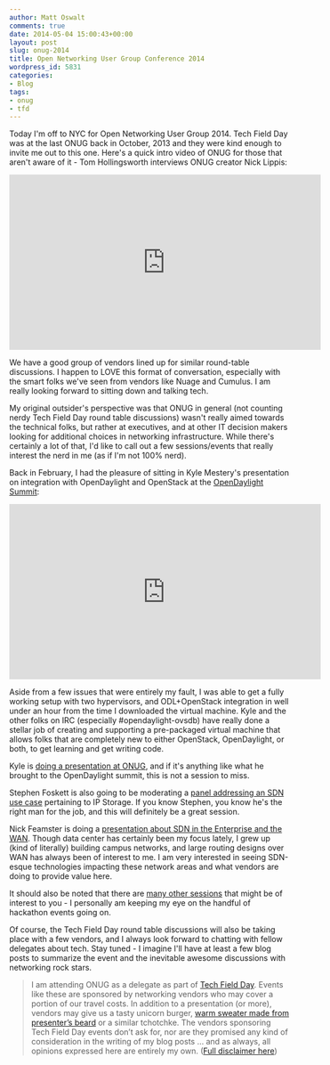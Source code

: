 ```yaml
---
author: Matt Oswalt
comments: true
date: 2014-05-04 15:00:43+00:00
layout: post
slug: onug-2014
title: Open Networking User Group Conference 2014
wordpress_id: 5831
categories:
- Blog
tags:
- onug
- tfd
---
```


Today I'm off to NYC for Open Networking User Group 2014. Tech Field Day was at the last ONUG back in October, 2013 and they were kind enough to invite me out to this one. Here's a quick intro video of ONUG for those that aren't aware of it - Tom Hollingsworth interviews ONUG creator Nick Lippis:

<div style="text-align: center"><iframe width="560" height="315" src="https://www.youtube.com/embed/-4LSxDsS9fY" frameborder="0" allowfullscreen></iframe></div>

We have a good group of vendors lined up for similar round-table discussions. I happen to LOVE this format of conversation, especially with the smart folks we've seen from vendors like Nuage and Cumulus. I am really looking forward to sitting down and talking tech.

My original outsider's perspective was that ONUG in general (not counting nerdy Tech Field Day round table discussions) wasn't really aimed towards the technical folks, but rather at executives, and at other IT decision makers looking for additional choices in networking infrastructure. While there's certainly a lot of that, I'd like to call out a few sessions/events that really interest the nerd in me (as if I'm not 100% nerd).

Back in February, I had the pleasure of sitting in Kyle Mestery's presentation on integration with OpenDaylight and OpenStack at the [OpenDaylight Summit](http://events.linuxfoundation.org/events/opendaylight-summit):

<div style="text-align: center"><iframe width="560" height="315" src="https://www.youtube.com/embed/3MkCiHeH_Fo" frameborder="0" allowfullscreen></iframe></div>

Aside from a few issues that were entirely my fault, I was able to get a fully working setup with two hypervisors, and ODL+OpenStack integration in well under an hour from the time I downloaded the virtual machine. Kyle and the other folks on IRC (especially #opendaylight-ovsdb) have really done a stellar job of creating and supporting a pre-packaged virtual machine that allows folks that are completely new to either OpenStack, OpenDaylight, or both, to get learning and get writing code.

Kyle is [doing a presentation at ONUG](http://opennetworkingusergroup.com/openstack-networking-with-neutron/), and if it's anything like what he brought to the OpenDaylight summit, this is not a session to miss.

Stephen Foskett is also going to be moderating a [panel addressing an SDN use case](http://opennetworkingusergroup.com/agenda/ip-storage-sdns-killer-app/) pertaining to IP Storage. If you know Stephen, you know he's the right man for the job, and this will definitely be a great session.

Nick Feamster is doing a [presentation about SDN in the Enterprise and the WAN](http://opennetworkingusergroup.com/implementing-network-policies-in-sdn-from-the-enterprise-to-the-wide-area/). Though data center has certainly been my focus lately, I grew up (kind of literally) building campus networks, and large routing designs over WAN has always been of interest to me. I am very interested in seeing SDN-esque technologies impacting these network areas and what vendors are doing to provide value here.

It should also be noted that there are [many other sessions](http://opennetworkingusergroup.com/agenda/) that might be of interest to you - I personally am keeping my eye on the handful of hackathon events going on.

Of course, the Tech Field Day round table discussions will also be taking place with a few vendors, and I always look forward to chatting with fellow delegates about tech. Stay tuned - I imagine I'll have at least a few blog posts to summarize the event and the inevitable awesome discussions with networking rock stars.

> I am attending ONUG as a delegate as part of [Tech Field Day](http://techfieldday.com/about/). Events like these are sponsored by networking vendors who may cover a portion of our travel costs. In addition to a presentation (or more), vendors may give us a tasty unicorn burger, [warm sweater made from presenter’s beard](http://www.youtube.com/watch?v=oQrJk9JzW8o) or a similar tchotchke. The vendors sponsoring Tech Field Day events don’t ask for, nor are they promised any kind of consideration in the writing of my blog posts … and as always, all opinions expressed here are entirely my own. ([Full disclaimer here](https://keepingitclassless.net/disclaimers/))
